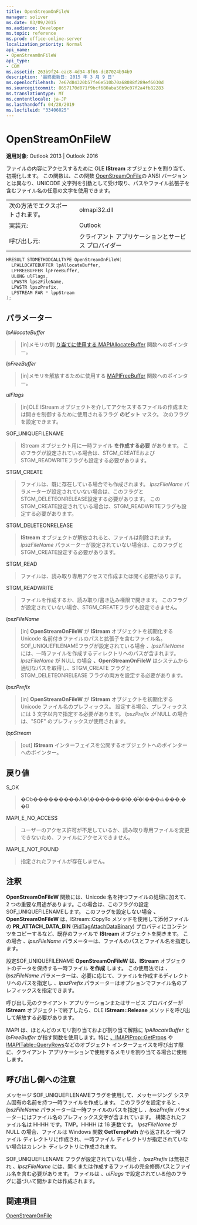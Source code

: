 ```yaml
---
title: OpenStreamOnFileW
manager: soliver
ms.date: 03/09/2015
ms.audience: Developer
ms.topic: reference
ms.prod: office-online-server
localization_priority: Normal
api_name:
- OpenStreamOnFileW
api_type:
- COM
ms.assetid: 263b9f24-eac8-4d34-8f66-dc87024b94b9
description: '最終更新日: 2015 年 3 月 9 日'
ms.openlocfilehash: 7e67d84320b57fe6e510b70a68088f289ef6030d
ms.sourcegitcommit: 8657170d071f9bcf680aba50b9c07f2a4fb82283
ms.translationtype: MT
ms.contentlocale: ja-JP
ms.lasthandoff: 04/28/2019
ms.locfileid: "33406025"
---
```

# <a name="openstreamonfilew"></a>OpenStreamOnFileW

  
  
**適用対象**: Outlook 2013 | Outlook 2016 
  
ファイルの内容にアクセスするために OLE **IStream** オブジェクトを割り当て、初期化します。 この関数は、この関数 [OpenStreamOnFile](openstreamonfile.md)の ANSI バージョンとは異なり、UNICODE 文字列を引数として受け取り、パスやファイル拡張子を含むファイル名の任意の文字を使用できます。
  
|||
|:-----|:-----|
|次の方法でエクスポートされます。  <br/> |olmapi32.dll  <br/> |
|実装元:  <br/> |Outlook  <br/> |
|呼び出し元:  <br/> |クライアント アプリケーションとサービス プロバイダー  <br/> |
   
```cpp
HRESULT STDMETHODCALLTYPE OpenStreamOnFileW(
  LPALLOCATEBUFFER lpAllocateBuffer,
  LPFREEBUFFER lpFreeBuffer,
  ULONG ulFlags,
  LPWSTR lpszFileName,
  LPWSTR lpszPrefix,
  LPSTREAM FAR * lppStream
);
```

## <a name="parameters"></a>パラメーター

 _lpAllocateBuffer_
  
> [in]メモリの割 [り当てに使用する MAPIAllocateBuffer](mapiallocatebuffer.md) 関数へのポインター。 
    
 _lpFreeBuffer_
  
> [in]メモリを解放するために使用する [MAPIFreeBuffer](mapifreebuffer.md) 関数へのポインター。 
    
 _ulFlags_
  
> [in]OLE IStream オブジェクトを介してアクセスするファイルの作成または開きを制御するために使用されるフラグ **のビット** マスク。 次のフラグを設定できます。 
    
SOF_UNIQUEFILENAME
  
> IStream オブジェクト用に一時ファイル **を作成する必要** があります。 このフラグが設定されている場合は、STGM_CREATEおよびSTGM_READWRITEフラグも設定する必要があります。 
    
STGM_CREATE
  
> ファイルは、既に存在している場合でも作成されます。 _lpszFileName_ パラメーターが設定されていない場合は、このフラグとSTGM_DELETEONRELEASE設定する必要があります。 このSTGM_CREATE設定されている場合は、STGM_READWRITEフラグも設定する必要があります。 
    
STGM_DELETEONRELEASE
  
> **IStream** オブジェクトが解放されると、ファイルは削除されます。 _lpszFileName_ パラメーターが設定されていない場合は、このフラグとSTGM_CREATE設定する必要があります。 
    
STGM_READ
  
> ファイルは、読み取り専用アクセスで作成または開く必要があります。
    
STGM_READWRITE
  
> ファイルを作成するか、読み取り/書き込み権限で開きます。 このフラグが設定されていない場合、STGM_CREATEフラグも設定できません。
    
 _lpszFileName_
  
> [in] **OpenStreamOnFileW** が **IStream** オブジェクトを初期化する Unicode 名前付きファイルのパスと拡張子を含むファイル名。 SOF_UNIQUEFILENAMEフラグが設定されている場合  _、lpszFileName_ には、一時ファイルを作成するディレクトリへのパスが含まれます。 _lpszFileName_ が NULL の場合 **、OpenStreamOnFileW** はシステムから適切なパスを取得し、STGM_CREATE フラグと STGM_DELETEONRELEASE フラグの両方を設定する必要があります。 
    
 _lpszPrefix_
  
> [in] **OpenStreamOnFileW** が **IStream** オブジェクトを初期化する Unicode ファイル名のプレフィックス。 設定する場合、プレフィックスには 3 文字以内で指定する必要があります。 _lpszPrefix が_ NULL の場合は、"SOF" のプレフィックスが使用されます。 
    
 _lppStream_
  
> [out] **IStream** インターフェイスを公開するオブジェクトへのポインターへのポインター。 
    
## <a name="return-value"></a>戻り値

S_OK
  
> �ʘb���������A�\�������l�܂��͒l���Ԃ���܂��B
    
MAPI_E_NO_ACCESS
  
> ユーザーのアクセス許可が不足しているか、読み取り専用ファイルを変更できないため、ファイルにアクセスできません。
    
MAPI_E_NOT_FOUND
  
> 指定されたファイルが存在しません。
    
## <a name="remarks"></a>注釈

**OpenStreamOnFileW** 関数には、Unicode 名を持つファイルの処理に加えて、2 つの重要な用途があります。この場合は、このフラグの設定SOF_UNIQUEFILENAMEします。 このフラグを設定しない場合 **、OpenStreamOnFileW** は、IStream::CopyTo メソッドを使用して添付ファイルの **PR_ATTACH_DATA_BIN** ([PidTagAttachDataBinary](pidtagattachdatabinary-canonical-property.md)) プロパティにコンテンツをコピーするなど、既存のファイルで **IStream** オブジェクトを開きます。  この場合  _、lpszFileName_ パラメーターは、ファイルのパスとファイル名を指定します。 
  
設定SOF_UNIQUEFILENAME **OpenStreamOnFileW は、IStream** オブジェクトのデータを保持する一時ファイル **を作成** します。 この使用法では  _、lpszFileName_ パラメーターは、必要に応じて、ファイルを作成するディレクトリへのパスを指定し  _、lpszPrefix_ パラメーターはオプションでファイル名のプレフィックスを指定できます。 
  
呼び出し元のクライアント アプリケーションまたはサービス プロバイダーが **IStream** オブジェクトで終了したら、OLE **IStream::Release** メソッドを呼び出して解放する必要があります。 
  
MAPI は、ほとんどのメモリ割り当ておよび割り当て解除に  _lpAllocateBuffer_ と  _lpFreeBuffer_ が指す関数を使用します。特に [、IMAPIProp::GetProps](imapiprop-getprops.md) や [IMAPITable::QueryRows](imapitable-queryrows.md)などのオブジェクト インターフェイスを呼び出す際に、クライアント アプリケーションで使用するメモリを割り当てる場合に使用します。 
  
## <a name="notes-to-callers"></a>呼び出し側への注意

メッセージ SOF_UNIQUEFILENAMEフラグを使用して、メッセージング システム固有の名前を持つ一時ファイルを作成します。 このフラグを設定すると  _、lpszFileName_ パラメーターは一時ファイルのパスを指定し  _、lpszPrefix_ パラメーターにはファイル名のプレフィックス文字が含まれています。 構築されたファイル名は <prefix> HHHH です。TMP。HHHH は 16 進数です。 _lpszFileName_ が NULL の場合、ファイルは Windows 関数 **GetTempPath** から返される一時ファイル ディレクトリに作成され、一時ファイル ディレクトリが指定されていない場合はカレント ディレクトリに作成されます。
  
SOF_UNIQUEFILENAME フラグが設定されていない場合  _、lpszPrefix_ は無視され  _、lpszFileName_ には、開くまたは作成するファイルの完全修飾パスとファイル名を含む必要があります。 ファイルは  _、ulFlags_ で設定されている他のフラグに基づいて開かまたは作成されます。
  
## <a name="see-also"></a>関連項目



[OpenStreamOnFile](openstreamonfile.md)

